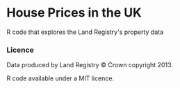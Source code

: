 House Prices in the UK
============

R code that explores the Land Registry's property data

### Licence
Data produced by Land Registry © Crown copyright 2013.

R code available under a MIT licence.
